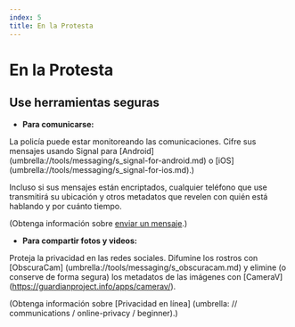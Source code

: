 ```yaml
---
index: 5
title: En la Protesta
---
```

# En la Protesta

## Use herramientas seguras

*   **Para comunicarse:**

La policía puede estar monitoreando las comunicaciones. Cifre sus mensajes usando Signal para [Android] (umbrella://tools/messaging/s_signal-for-android.md) o [iOS] (umbrella://tools/messaging/s_signal-for-ios.md).)

Incluso si sus mensajes están encriptados, cualquier teléfono que use transmitirá su ubicación y otros metadatos que revelen con quién está hablando y por cuánto tiempo.

(Obtenga información sobre [enviar un mensaje](umbrella://communications/sending-a-message).)

*   **Para compartir fotos y videos:**

Proteja la privacidad en las redes sociales. Difumine los rostros con [ObscuraCam] (umbrella://tools/messaging/s_obscuracam.md) y elimine (o conserve de forma segura) los metadatos de las imágenes con [CameraV] (https://guardianproject.info/apps/camerav/).

(Obtenga información sobre [Privacidad en línea] (umbrella: // communications / online-privacy / beginner).)
